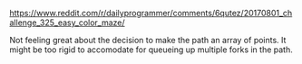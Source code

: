 https://www.reddit.com/r/dailyprogrammer/comments/6qutez/20170801_challenge_325_easy_color_maze/

Not feeling great about the decision to make the path an array of points. It might be too rigid to accomodate for queueing up multiple forks in the path. 
